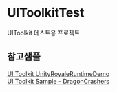 # UIToolkitTest

UIToolkit 테스트용 프로젝트
   
   
## 참고샘플   
[UI Toolkit UnityRoyaleRuntimeDemo](https://github.com/Unity-Technologies/UIToolkitUnityRoyaleRuntimeDemo)   
[UI Toolkit Sample - DragonCrashers](https://assetstore.unity.com/packages/essentials/tutorial-projects/ui-toolkit-sample-dragon-crashers-231178?locale=ko-KR)
